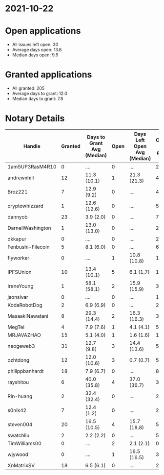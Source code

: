 2021-10-22
==========

# Open applications

- All issues left open: 30
- Average days open: 13.6
- Median days open: 9.9

# Granted applications

- All granted: 205
- Average days to grant: 12.0
- Median days to grant: 7.8

# Notary Details

| Handle            |   Granted | Days to Grant Avg (Median)   |   Open | Days Left Open Avg (Median)   |   Closed (no grant) |
|-------------------|-----------|------------------------------|--------|-------------------------------|---------------------|
| 1am5UP3RasM4R10   |         0 | ....                         |      0 | ....                          |                   2 |
| andrewxhill       |        12 | 11.3  (10.1)                 |      1 | 21.3  (21.3)                  |                  44 |
| Broz221           |         7 | 12.9  (9.2)                  |      0 | ....                          |                  48 |
| cryptowhizzard    |         1 | 12.6  (12.6)                 |      0 | ....                          |                   5 |
| dannyob           |        23 | 3.9  (2.0)                   |      0 | ....                          |                  74 |
| DarnellWashington |         1 | 13.0  (13.0)                 |      0 | ....                          |                   2 |
| dkkapur           |         0 | ....                         |      0 | ....                          |                   2 |
| Fenbushi-Filecoin |         5 | 8.1  (6.0)                   |      0 | ....                          |                  67 |
| flyworker         |         0 | ....                         |      1 | 10.8  (10.8)                  |                   1 |
| IPFSUnion         |        10 | 13.4  (10.1)                 |      5 | 6.1  (1.7)                    |                  16 |
| IreneYoung        |         1 | 58.1  (58.1)                 |      2 | 15.9  (15.9)                  |                   3 |
| jsonsivar         |         0 | ....                         |      0 | ....                          |                  13 |
| KodaRobotDog      |         2 | 6.9  (6.9)                   |      0 | ....                          |                   2 |
| MasaakiNawatani   |         8 | 29.3  (14.4)                 |      2 | 16.3  (16.3)                  |                  37 |
| MegTei            |         4 | 7.9  (7.6)                   |      1 | 4.1  (4.1)                    |                   5 |
| MRJAVAZHAO        |        15 | 5.1  (4.0)                   |      1 | 1.6  (1.6)                    |                  19 |
| neogeweb3         |        31 | 12.7  (9.8)                  |      3 | 14.4  (13.6)                  |                  55 |
| ozhtdong          |        12 | 12.0  (10.6)                 |      3 | 0.7  (0.7)                    |                  55 |
| philippbanhardt   |        18 | 7.9  (6.7)                   |      0 | ....                          |                  81 |
| rayshitou         |         6 | 40.0  (35.8)                 |      4 | 37.0  (36.7)                  |                  33 |
| Rin-huang         |         2 | 32.4  (32.4)                 |      0 | ....                          |                   2 |
| s0nik42           |         7 | 12.4  (1.2)                  |      0 | ....                          |                  24 |
| steven004         |        20 | 16.5  (10.5)                 |      4 | 15.7  (18.8)                  |                  54 |
| swatchliu         |         2 | 2.2  (2.2)                   |      0 | ....                          |                   5 |
| TimWilliams00     |         0 | ....                         |      2 | 2.1  (2.1)                    |                   0 |
| wjywood           |         0 | ....                         |      1 | 16.5  (16.5)                  |                   3 |
| XnMatrixSV        |        18 | 6.5  (6.1)                   |      0 | ....                          |                  28 |